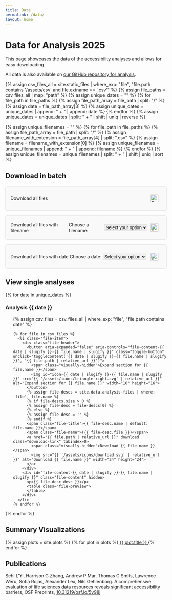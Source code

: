 ```yaml
---
title: Data
permalink: /data/
layout: home
---
```



# Data for Analysis 2025

This page showcases the data of the accessibility analyses and allows for easy downloading.

All data is also available on [our GitHub repository for analysis](https://github.com/hms-dbmi/life-sciences-a11y-evaluation). 


<!-- Retrieve all unique dates -->
{% assign csv_files_all = site.static_files | where_exp: "file", "file.path contains '/assets/csv' and file.extname == '.csv'" %}
{% assign file_paths = csv_files_all | map: "path" %}
{% assign unique_dates = "" %}
{% for file_path in file_paths %}
  {% assign file_path_array = file_path | split: "/" %}
  {% assign date = file_path_array[3] %}
  {% assign unique_dates = unique_dates | append: " + " | append: date %}
{% endfor %}
{% assign unique_dates = unique_dates | split: " + " | shift | uniq | reverse %}

<!-- Retrieve all unique file names -->
{% assign unique_filenames = "" %}
{% for file_path in file_paths %}
  {% assign file_path_array = file_path | split: "/" %}
  {% assign filename_with_extension = file_path_array[4] | split: ".csv" %}
  {% assign filename = filename_with_extension[0] %}
  {% assign unique_filenames = unique_filenames | append: " + " | append: filename %}
{% endfor %}
{% assign unique_filenames = unique_filenames | split: " + " | shift | uniq | sort %}


## Download in batch
<ul class="download-list">
  <li class="download-item">
    <div class="download-content">
      <span>Download all files</span>
      <a href="{{ "/assets/csv/zips/all/a11y-evaluations.zip" | relative_url }}" download class="download-link" tabindex=0>
        <span class="visually-hidden">Download all files as zip</span>
        <img src="{{ '/assets/icons/download.svg' | relative_url }}" alt="Download all files" width="24" height="24">
      </a>
    </div>
  </li>
  <li class="download-item">
    <div class="download-content">
      <span>Download all files with filename</span>
      <label for="filename">Choose a filename:</label>
      <select name="filename" id="filename">
        <option value="" disabled selected>Select your option</option>
        {% for filename in unique_filenames %}
        <option value="{{ filename }}">{{ filename }}</option>
        {% endfor %}
      </select>
      <a href="#" download class="download-link" id="download-filename" tabindex=0>
        <span class="visually-hidden">Download all files with selected filename as zip</span>
        <img src="{{ '/assets/icons/download.svg' | relative_url }}" alt="Download all files with selected name" width="24" height="24">
      </a>
    </div>
  </li>
  <li class="download-item">
    <div class="download-content">
      <span>Download all files with date</span>
      <label for="date">Choose a date:</label>
      <select name="date" id="date">
        <option value="" disabled selected>Select your option</option>
        {% for date in unique_dates %}
        <option value="{{ date }}">{{ date }}</option>
        {% endfor %}
      </select>
      <a href="#" download class="download-link" id="download-date" tabindex=0>
        <span class="visually-hidden">Download all files with selected date as zip</span>
        <img src="{{ '/assets/icons/download.svg' | relative_url }}" alt="Download all files with selected date" width="24" height="24">
      </a>
    </div>
  </li>
</ul>

## View single analyses
<!-- list files for each unique date -->
{% for date in unique_dates %}
  <h3>Analysis {{ date }}</h3>
  <ul class="file-list">
    {% assign csv_files = csv_files_all | where_exp: "file", "file.path contains date" %}

    {% for file in csv_files %}
      <li class="file-item">
        <div class="file-header">
          <button aria-expanded="false" aria-controls="file-content-{{ date | slugify }}-{{ file.name | slugify }}" class="toggle-button" onclick="toggleContent('{{ date | slugify }}-{{ file.name | slugify }}', '{{ file.path | relative_url }}')">
            <span class="visually-hidden">Expand section for {{ file.name }}</span>
            <img id="icon-{{ date | slugify }}-{{ file.name | slugify }}" src="{{ '/assets/icons/triangle-right.svg' | relative_url }}" alt="Expand section for {{ file.name }}" width="16" height="16">
          </button>
          {% assign file-descs = site.data.analysis-files | where: 'file', file.name %}
          {% if file-descs.size > 0 %}
          {% assign file-desc = file-descs[0] %}
          {% else %}
          {% assign file-desc = '' %}
          {% endif %}
          <span class="file-title">{{ file-desc.name | default: file.name }}</span>
          <span class="file-name">({{ file-desc.file }})</span>
          <a href="{{ file.path | relative_url }}" download class="download-link" tabindex=0>
            <span class="visually-hidden">Download {{ file.name }}</span>
            <img src="{{ '/assets/icons/download.svg' | relative_url }}" alt="Download {{ file.name }}" width="24" height="24">
          </a>
        </div>
        <div id="file-content-{{ date | slugify }}-{{ file.name | slugify }}" class="file-content" hidden>
          <p>{{ file-desc.desc }}</p>
          <table class="file-preview">
          </table>
        </div>
      </li>
    {% endfor %}
  </ul>
{% endfor %}

## Summary Visualizations

<div class='plots'>
  {% assign plots = site.plots %}
  {% for plot in plots %}
  <a href='{{ plot.url | relative_url }}'>
    {{ plot.title }}
  </a>
  {% endfor %}
</div>


## Publications

Sehi L'Yi, Harrison G Zhang, Andrew P Mar, Thomas C Smits, Lawrence Weru, Sofía Rojas, Alexander Lex, Nils Gehlenborg. A comprehensive evaluation of life sciences data resources reveals significant accessibility barriers, OSF Preprints, [10.31219/osf.io/5v98j](https://doi.org/10.31219/osf.io/5v98j)

<script>
  const filenameDownload = document.getElementById('download-filename');
  const filenameSelect = document.getElementById('filename');

  filenameSelect.addEventListener('change', function() {
    const selectedFilename = filenameSelect.value;
    filenameDownload.href = `{{ '/assets/csv/zips/by_name/' | relative_url }}${selectedFilename}.zip`;
  });

  const dateDownload = document.getElementById('download-date');
  const dateSelect = document.getElementById('date');

  dateSelect.addEventListener('change', function() {
    const selectedDate = dateSelect.value;
    dateDownload.href = `{{ '/assets/csv/zips/by_date/' | relative_url }}${selectedDate}.zip`;
  });

  function toggleContent(id, filePath) {
    const content = document.getElementById(`file-content-${id}`);
    const button = document.querySelector(`[aria-controls="file-content-${id}"]`);
    const icon = document.getElementById(`icon-${id}`);
    
    const isExpanded = button.getAttribute("aria-expanded") === "true";
    
    // change aria state
    button.setAttribute("aria-expanded", !isExpanded);
    content.hidden = isExpanded;

    // Update hidden button text for screen readers
    const srText = button.querySelector('.visually-hidden');
    srText.textContent = isExpanded ? `Expand section for File${id}` : `Collapse section for File${id}`;

    // change icons
    icon.src = isExpanded 
      ? "{{ '/assets/icons/triangle-right.svg' | relative_url }}" 
      : "{{ '/assets/icons/triangle-down.svg' | relative_url }}";
    
    // check if expanded, else, fetch content
    if (!isExpanded && !content.getAttribute('data-loaded')) {
      fetch(filePath)
        .then(response => response.text())
        .then(csvText => {
          const rows = csvText.split('\n').slice(0, 5); // max 5 rows
          const table = content.querySelector('table');
          let tableHTML = '';
          
          rows.forEach((row, rowIndex) => {
            const columns = row.split(',');
            tableHTML += '<tr>';
            columns.forEach(column => {
              if (rowIndex === 0) {
                tableHTML += `<th>${column}</th>`;
              } else {
                tableHTML += `<td>${column}</td>`;
              }
            });
            tableHTML += '</tr>';
          });
          
          table.innerHTML = tableHTML;
          content.setAttribute('data-loaded', 'true');
        })
        .catch(error => console.error('Error fetching CSV file:', error));
    }
  }
</script>


<style>
  .visually-hidden {
    position: absolute;
    width: 1px;
    height: 1px;
    margin: -1px;
    padding: 0;
    overflow: hidden;
    clip: rect(0, 0, 0, 0);
    border: 0;
  }

  .download-list {
    padding: 0;
    margin: 20px 0;
  }

  .download-item {
    background-color: #f9f9f9;
    border: 1px solid #ddd;
    border-radius: 5px;
    padding: 15px;
    margin-bottom: 15px;
    display: flex;
    flex-direction: column;
  }

  .download-content {
    display: flex;
    align-items: center;
    justify-content: space-between;
  }

  select {
    border: 1px solid #ddd;
    font-size: 14px;
  }

  .toggle-button, .download-link {
    background-color: transparent;
    border: none;
    cursor: pointer;
    display: inline-flex;
    padding: 10px;
  }

  .toggle-button:hover, .toggle-button:focus, 
  .download-link:hover, .download-link:focus {
    outline: 3px solid #005fcc;
  }

  .file-title {
    font-weight: bold;
  }

  .file-name {
    margin-left: 6px;
  }

  .file-header {
    display: flex;
    align-items: center;
  }

  .file-preview {
    width: 80%;
    max-width: 600px;
    border-collapse: collapse;
    margin: 20px;
    box-shadow: 0 2px 10px rgba(0, 0, 0, 0.2);
    position: relative;
    overflow: hidden;
    border-radius: 10px;
    background-color: #ffffff;
    border: 2px solid #4caf50;
    font-size: 12px;
  }

  .file-preview th, .file-preview td {
    padding: 8px;
    text-align: left;
    border: 1px solid #4caf50;
  }

  .file-preview th {
    color: #333333;
    font-weight: bold;
  }

  .file-preview tr:nth-child(even) {
    background-color: #f9f9f9;
  }

  .file-preview tr:hover {
    background-color: #f1f1f1;
  }

  .file-preview td {
    color: #555555;
  }

  .file-preview::after {
    content: '';
    position: absolute;
    bottom: 0;
    left: 0;
    right: 0;
    height: 100px;
    background: linear-gradient(to bottom, rgba(255, 255, 255, 0) 50%, rgba(255, 255, 255, 1) 100%);
    pointer-events: none;
  }

  .download-button {
    display: inline-block;
    padding: 10px 15px;
    margin-top: 10px;
    background-color: #4caf50;
    color: white;
    border: none;
    border-radius: 5px;
    text-decoration: none;
    font-size: 14px;
  }

  .download-button:hover {
    background-color: #45a049;
  }
</style>
